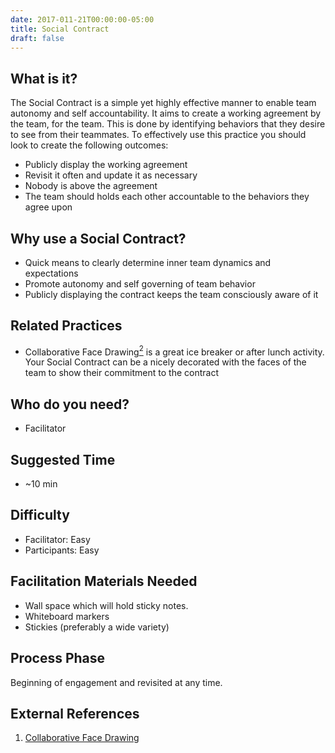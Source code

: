 ```yaml
---
date: 2017-011-21T00:00:00-05:00
title: Social Contract
draft: false
---
```


## What is it?

The Social Contract is a simple yet highly effective manner to enable team autonomy and self accountability. It aims to create a working agreement by the team, for the team. This is done by identifying behaviors that they desire to see from their teammates. To effectively use this practice you should look to create the following outcomes:

- Publicly display the working agreement
- Revisit it often and update it as necessary
- Nobody is above the agreement
- The team should holds each other accountable to the behaviors they agree upon


## Why use a Social Contract?

- Quick means to clearly determine inner team dynamics and expectations
- Promote autonomy and self governing of team behavior
- Publicly displaying the contract keeps the team consciously aware of it

## Related Practices

- Collaborative Face Drawing[<sup>2</sup>](#footnote-1) is a great ice breaker or after lunch activity. Your Social Contract can be a nicely decorated with the faces of the team to show their commitment to the contract

## Who do you need?

- Facilitator

## Suggested Time

- ~10 min


## Difficulty
- Facilitator: Easy
- Participants: Easy


## Facilitation Materials Needed

- Wall space which will hold sticky notes.
- Whiteboard markers
- Stickies (preferably a wide variety)


## Process Phase
Beginning of engagement and revisited at any time.

## External References

1. <a name="footnote-1"></a>[Collaborative Face Drawing](http://www.funretrospectives.com/collaborative-face-drawing/)
